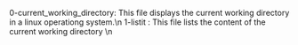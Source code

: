 0-current_working_directory: This file displays the current working directory in a linux operationg system.\n
1-listit : This file lists the content of the current working directory \n
